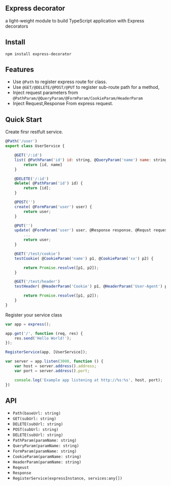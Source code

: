 ## Express decorator
a light-weight module to build TypeScript application with Express decorators


## Install
```
npm install express-decorator
```

## Features
- Use `@Path` to register express route for class.
- Use `@GET/@DELETE/@POST/@PUT` to register sub-route path for a method,
- Inject request parameters from `@PathParam/@QueryParam/@FormParam/CookieParam/HeaderParam`
- Inject Request,Response From express request.

## Quick Start

Create firsr restfult service.
```javascript
@Path('/user')
export class UserService {

    @GET('/:id')
    list( @PathParam('id') id: string, @QueryParam('name') name: string) {
        return [id, name]
    }

    @DELETE('/:id')
    delete( @PathParam('id') id) {
        return [id];
    }

    @POST('')
    create( @FormParam('user') user) {
        return user;
    }

    @PUT('')
    update( @FormParam('user') user, @Response response, @Requst request) {
        ...
        return user;
    }

    @GET('/test/cookie')
    testCookie( @CookieParam('name') p1, @CookieParam('xx') p2) {

        return Promise.resolve([p1, p2]);
    }

    @GET('/test/header')
    testHeader( @HeaderParam('Cookie') p1, @HeaderParam('User-Agent') p2) {

        return Promise.resolve([p1, p2]);
    }
} 
```

Register your service class
```javascript
var app = express();

app.get('/', function (req, res) {
    res.send('Hello World!');
});

RegisterService(app, [UserService]);

var server = app.listen(3000, function () {
    var host = server.address().address;
    var port = server.address().port;

    console.log('Example app listening at http://%s:%s', host, port);
})

```

## API
- `Path(baseUrl: string)`
- `GET(subUrl: string)`
- `DELETE(subUrl: string)`
- `POST(subUrl: string)`
- `DELETE(subUrl: string)`
- `PathParam(paramName: string)`
- `QueryParam(paramName: string)`
- `FormParam(paramName: string)`
- `CookieParam(paramName: string)`
- `HeaderParam(paramName: string)`
- `Reqeust`
- `Response`
- `RegisterService(expressInstance, services:any[])`
